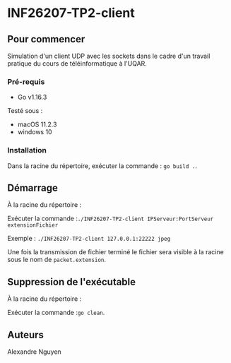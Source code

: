 # INF26207-TP2-client

## Pour commencer

Simulation d'un client UDP avec les sockets dans le cadre d'un travail pratique du cours de téléinformatique à l'UQAR.

### Pré-requis

- Go v1.16.3

Testé sous :
- macOS 11.2.3
- windows 10 

### Installation

Dans la racine du répertoire, exécuter la commande : ``go build .``.

## Démarrage

À la racine du répertoire :

Exécuter la commande :``./INF26207-TP2-client IPServeur:PortServeur extensionFichier``

Exemple : ``./INF26207-TP2-client 127.0.0.1:22222 jpeg``

Une fois la transmission de fichier terminé le fichier sera visible à la racine sous le nom de ``packet.extension``.

## Suppression de l'exécutable 

À la racine du répertoire :

Exécuter la commande :``go clean``.

## Auteurs

Alexandre Nguyen